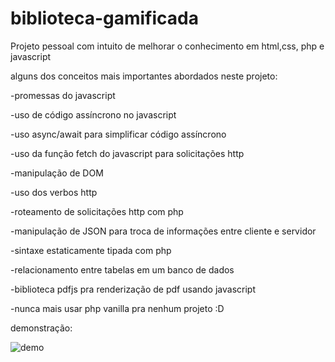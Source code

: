 # biblioteca-gamificada

Projeto pessoal com intuito de melhorar o conhecimento em html,css, php e javascript

alguns dos conceitos mais importantes abordados neste projeto:

-promessas do javascript

-uso de código assíncrono no javascript

-uso async/await para simplificar código assíncrono

-uso da função fetch do javascript para solicitações http

-manipulação de DOM

-uso dos verbos http

-roteamento de solicitações http com php

-manipulação de JSON para troca de informações entre cliente e servidor

-sintaxe estaticamente tipada com php

-relacionamento entre tabelas em um banco de dados

-biblioteca pdfjs pra renderização de pdf usando javascript

-nunca mais usar php vanilla pra nenhum projeto :D

demonstração:

![demo](https://i.imgur.com/XPH0lpy.gif)